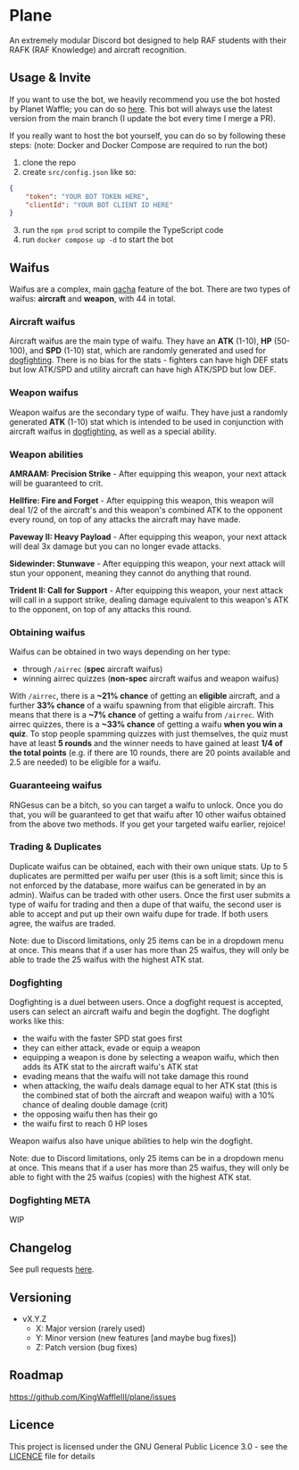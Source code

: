 # Plane

An extremely modular Discord bot designed to help RAF students with their RAFK (RAF Knowledge) and aircraft recognition.

## Usage & Invite

If you want to use the bot, we heavily recommend you use the bot hosted by Planet Waffle; you can do so [here](https://discord.com/api/oauth2/authorize?client_id=1044710491110522940&permissions=326417599488&scope=bot). This bot will always use the latest version from the main branch (I update the bot every time I merge a PR).

If you really want to host the bot yourself, you can do so by following these steps:
(note: Docker and Docker Compose are required to run the bot)

1. clone the repo
2. create `src/config.json` like so:

```json
{
	"token": "YOUR BOT TOKEN HERE",
	"clientId": "YOUR BOT CLIENT ID HERE"
}
```

3. run the `npm prod` script to compile the TypeScript code
4. run `docker compose up -d` to start the bot

## Waifus

Waifus are a complex, main [gacha](https://en.wikipedia.org/wiki/Gacha_game) feature of the bot.
There are two types of waifus: **aircraft** and **weapon**, with 44 in total.

### Aircraft waifus

Aircraft waifus are the main type of waifu. They have an **ATK** (1-10), **HP** (50-100), and **SPD** (1-10) stat, which are randomly generated and used for [dogfighting](#Dogfighting). There is no bias for the stats - fighters can have high DEF stats but low ATK/SPD and utility aircraft can have high ATK/SPD but low DEF.

### Weapon waifus

Weapon waifus are the secondary type of waifu. They have just a randomly generated **ATK** (1-10) stat which is intended to be used in conjunction with aircraft waifus in [dogfighting](#Dogfighting), as well as a special ability.

### Weapon abilities

**AMRAAM: Precision Strike** - After equipping this weapon, your next attack will be guaranteed to crit.

**Hellfire: Fire and Forget** - After equipping this weapon, this weapon will deal 1/2 of the aircraft's and this weapon's combined ATK to the opponent every round, on top of any attacks the aircraft may have made.

**Paveway II: Heavy Payload** - After equipping this weapon, your next attack will deal 3x damage but you can no longer evade attacks.

**Sidewinder: Stunwave** - After equipping this weapon, your next attack will stun your opponent, meaning they cannot do anything that round.

**Trident II: Call for Support** - After equipping this weapon, your next attack will call in a support strike, dealing damage equivalent to this weapon's ATK to the opponent, on top of any attacks this round.

### Obtaining waifus

Waifus can be obtained in two ways depending on her type:

-   through `/airrec` (**spec** aircraft waifus)
-   winning airrec quizzes (**non-spec** aircraft waifus and weapon waifus)

With `/airrec`, there is a **~21% chance** of getting an **eligible** aircraft, and a further **33% chance** of a waifu spawning from that eligible aircraft. This means that there is a **~7% chance** of getting a waifu from `/airrec`.
With airrec quizzes, there is a **~33% chance** of getting a waifu **when you win a quiz**. To stop people spamming quizzes with just themselves, the quiz must have at least **5 rounds** and the winner needs to have gained at least **1/4 of the total points** (e.g. if there are 10 rounds, there are 20 points available and 2.5 are needed) to be eligible for a waifu.

### Guaranteeing waifus

RNGesus can be a bitch, so you can target a waifu to unlock. Once you do that, you will be guaranteed to get that waifu after 10 other waifus obtained from the above two methods. If you get your targeted waifu earlier, rejoice!

### Trading & Duplicates

Duplicate waifus can be obtained, each with their own unique stats. Up to 5 duplicates are permitted per waifu per user (this is a soft limit; since this is not enforced by the database, more waifus can be generated in by an admin).
Waifus can be traded with other users. Once the first user submits a type of waifu for trading and then a dupe of that waifu, the second user is able to accept and put up their own waifu dupe for trade. If both users agree, the waifus are traded.

Note: due to Discord limitations, only 25 items can be in a dropdown menu at once. This means that if a user has more than 25 waifus, they will only be able to trade the 25 waifus with the highest ATK stat.

### Dogfighting

Dogfighting is a duel between users. Once a dogfight request is accepted, users can select an aircraft waifu and begin the dogfight. The dogfight works like this:

-   the waifu with the faster SPD stat goes first
-   they can either attack, evade or equip a weapon
-   equipping a weapon is done by selecting a weapon waifu, which then adds its ATK stat to the aircraft waifu's ATK stat
-   evading means that the waifu will not take damage this round
-   when attacking, the waifu deals damage equal to her ATK stat (this is the combined stat of both the aircraft and weapon waifu) with a 10% chance of dealing double damage (crit)
-   the opposing waifu then has their go
-   the waifu first to reach 0 HP loses

Weapon waifus also have unique abilities to help win the dogfight.

Note: due to Discord limitations, only 25 items can be in a dropdown menu at once. This means that if a user has more than 25 waifus, they will only be able to fight with the 25 waifus (copies) with the highest ATK stat.

### Dogfighting META

WIP

## Changelog

See pull requests [here](https://github.com/KingWaffleIII/plane/pulls?q=is%3Apr+is%3Aclosed).

## Versioning

-   vX.Y.Z
    -   X: Major version (rarely used)
    -   Y: Minor version (new features [and maybe bug fixes])
    -   Z: Patch version (bug fixes)

## Roadmap

https://github.com/KingWaffleIII/plane/issues

## Licence

This project is licensed under the GNU General Public Licence 3.0 - see the [LICENCE](LICENCE) file for details
